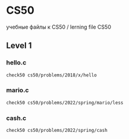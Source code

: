 # CS50
учебные файлы к CS50 / lerning file CS50

## Level 1


### hello.c
```sh
check50 cs50/problems/2018/x/hello
```

### mario.c
```sh
check50 cs50/problems/2022/spring/mario/less
```

### cash.c
```sh
check50 cs50/problems/2022/spring/cash
```
